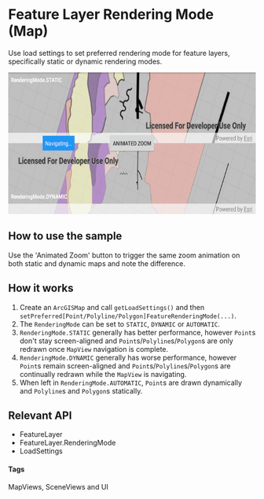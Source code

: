 # Feature Layer Rendering Mode (Map)
Use load settings to set preferred rendering mode for feature layers, specifically static or dynamic rendering modes.

![Feature Layer Rendering Mode Map App](feature-layer-rendering-mode-map.png)

## How to use the sample
Use the 'Animated Zoom' button to trigger the same zoom animation on both static and dynamic maps and note the difference.

## How it works
1. Create an `ArcGISMap` and call `getLoadSettings()` and then `setPreferred[Point/Polyline/Polygon]FeatureRenderingMode(...)`.
1. The `RenderingMode` can be set to `STATIC`, `DYNAMIC` or `AUTOMATIC`.
1. `RenderingMode.STATIC` generally has better performance, however `Point`s don't stay screen-aligned and `Point`s/`Polyline`s/`Polygon`s are only redrawn once `MapView` navigation is complete.
1. `RenderingMode.DYNAMIC` generally has worse performance, however `Point`s remain screen-aligned and `Point`s/`Polyline`s/`Polygon`s are continually redrawn while the `MapView`  is navigating.
1. When left in `RenderingMode.AUTOMATIC`, `Point`s are drawn dynamically and `Polyline`s and `Polygon`s statically.

## Relevant API
* FeatureLayer
* FeatureLayer.RenderingMode
* LoadSettings

#### Tags
MapViews, SceneViews and UI

